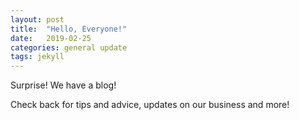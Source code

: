 ```yaml
---
layout: post
title:  "Hello, Everyone!"
date:   2019-02-25
categories: general update
tags: jekyll 
---
```


Surprise! We have a blog! 

Check back for tips and advice, updates on our business and more!
